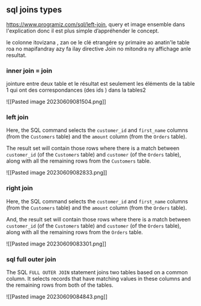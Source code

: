 ## sql joins types

https://www.programiz.com/sql/left-join, query et image ensemble dans l'explication donc il est plus simple d’appréhender le concept.


le colonne itovizana , zan oe le clé etrangére sy primaire ao anatin'le table roa no mapifandray azy fa ilay directive Join no mitondra ny affichage anle resultat.

### inner join  = join

jointure entre deux table et le résultat est seulement les éléments de la table 1 qui ont des correspondances (des ids ) dans la tables2 


![[Pasted image 20230609081504.png]]

### left join 

Here, the SQL command selects the `customer_id` and `first_name` columns (from the `Customers` table) and the `amount` column (from the `Orders` table).

The result set will contain those rows where there is a match between `customer_id` (of the `Customers` table) and `customer` (of the `Orders` table), along with all the remaining rows from the `Customers` table.

![[Pasted image 20230609082833.png]]

### right join 

Here, the SQL command selects the `customer_id` and `first_name` columns (from the `Customers` table) and the `amount` column (from the `Orders` table).

And, the result set will contain those rows where there is a match between `customer_id` (of the `Customers` table) and `customer` (of the `Orders` table), along with all the remaining rows from the `Orders` table.

![[Pasted image 20230609083301.png]]

### sql full outer join 

The SQL `FULL OUTER JOIN` statement joins two tables based on a common column. It selects records that have matching values in these columns and the remaining rows from both of the tables.

![[Pasted image 20230609084843.png]]